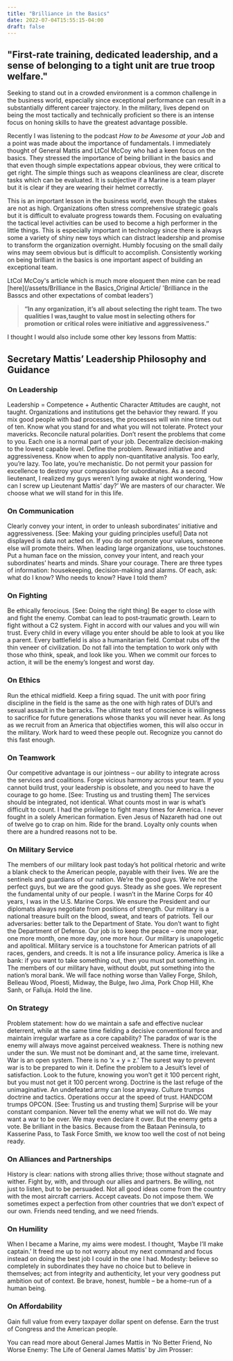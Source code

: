 ```yaml
---
title: "Brilliance in the Basics"
date: 2022-07-04T15:55:15-04:00
draft: false
---
```


## "First-rate training, dedicated leadership, and a sense of belonging to a tight unit are true troop welfare."

Seeking to stand out in a crowded environment is a common challenge in the business world, especially since exceptional performance can result in a substantially different career trajectory. In the military, lives depend on being the most tactically and technically proficient so there is an intense focus on honing skills to have the greatest advantage possible.

Recently I was listening to the podcast _How to be Awesome at your Job_ and a point was made about the importance of fundamentals. I immediately thought of General Mattis and LtCol McCoy who had a keen focus on the basics. They stressed the importance of being brilliant in the basics and that even though simple expectations appear obvious, they were critical to get right. The simple things such as weapons cleanliness are clear, discrete tasks which can be evaluated. It is subjective if a Marine is a team player but it is clear if they are wearing their helmet correctly.

This is an important lesson in the business world, even though the stakes are not as high. Organizations often stress comprehensive strategic goals but it is difficult to evaluate progress towards them. Focusing on evaluating the tactical level activities can be used to become a high performer in the little things. This is especially important in technology since there is always some a variety of shiny new toys which can distract leadership and promise to transform the organization overnight. Humbly focusing on the small daily wins may seem obvious but is difficult to accomplish. Consistently working on being brilliant in the basics is one important aspect of building an exceptional team.

LtCol McCoy's article which is much more eloquent then mine can be read [here](/assets/Brilliance in the Basics_Original Article/ 'Brilliance in the Basscs and other expectations of combat leaders')

> **“In any organization, it’s all about selecting the right team. The two qualities I was,taught to value most in selecting others for promotion or critical roles were initiative and aggressiveness.”**

I thought I would also include some other key lessons from Mattis:

## Secretary Mattis’ Leadership Philosophy and Guidance

### On Leadership
Leadership = Competence + Authentic Character
Attitudes are caught, not taught.
Organizations and institutions get the behavior they reward.
If you mix good people with bad processes, the processes will win nine times out of ten.
Know what you stand for and what you will not tolerate.
Protect your mavericks.
Reconcile natural polarities.
Don’t resent the problems that come to you. Each one is a normal part of your job.
Decentralize decision-making to the lowest capable level.
Define the problem.
Reward initiative and aggressiveness.
Know when to apply non-quantitative analysis. Too early, you’re lazy. Too late, you’re mechanistic.
Do not permit your passion for excellence to destroy your compassion for subordinates.
As a second lieutenant, I realized my guys weren’t lying awake at night wondering, ‘How can I screw up Lieutenant Mattis’ day?’
We are masters of our character. We choose what we will stand for in this life.
### On Communication
Clearly convey your intent, in order to unleash subordinates’ initiative and aggressiveness. [See: Making your guiding principles useful]
Data not displayed is data not acted on.
If you do not promote your values, someone else will promote theirs.
When leading large organizations, use touchstones. Put a human face on the mission, convey your intent, and reach your subordinates’ hearts and minds.
Share your courage.
There are three types of information: housekeeping, decision-making and alarms. Of each, ask: what do I know? Who needs to know? Have I told them?

### On Fighting
Be ethically ferocious. [See: Doing the right thing]
Be eager to close with and fight the enemy.
Combat can lead to post-traumatic growth.
Learn to fight without a C2 system.
Fight in accord with our values and you will win trust. Every child in every village you enter should be able to look at you like a parent.
Every battlefield is also a humanitarian field.
Combat rubs off the thin veneer of civilization. Do not fall into the temptation to work only with those who think, speak, and look like you.
When we commit our forces to action, it will be the enemy’s longest and worst day.

### On Ethics
Run the ethical midfield.
Keep a firing squad.
The unit with poor firing discipline in the field is the same as the one with high rates of DUI’s and sexual assault in the barracks.
The ultimate test of conscience is willingness to sacrifice for future generations whose thanks you will never hear.
As long as we recruit from an America that objectifies women, this will also occur in the military. Work hard to weed these people out. Recognize you cannot do this fast enough.

### On Teamwork
Our competitive advantage is our jointness – our ability to integrate across the services and coalitions.
Forge vicious harmony across your team.
If you cannot build trust, your leadership is obsolete, and you need to have the courage to go home. [See: Trusting us and trusting them]
The services should be integrated, not identical.
What counts most in war is what’s difficult to count.
I had the privilege to fight many times for America. I never fought in a solely American formation.
Even Jesus of Nazareth had one out of twelve go to crap on him.
Ride for the brand.
Loyalty only counts when there are a hundred reasons not to be.

### On Military Service
The members of our military look past today’s hot political rhetoric and write a blank check to the American people, payable with their lives.
We are the sentinels and guardians of our nation.
We’re the good guys. We’re not the perfect guys, but we are the good guys.
Steady as she goes.
We represent the fundamental unity of our people.
I wasn’t in the Marine Corps for 40 years, I was in the U.S. Marine Corps.
We ensure the President and our diplomats always negotiate from positions of strength.
Our military is a national treasure built on the blood, sweat, and tears of patriots.
Tell our adversaries: better talk to the Department of State. You don’t want to fight the Department of Defense.
Our job is to keep the peace – one more year, one more month, one more day, one more hour.
Our military is unapologetic and apolitical.
Military service is a touchstone for American patriots of all races, genders, and creeds. It is not a life insurance policy.
America is like a bank: if you want to take something out, then you must put something in. The members of our military have, without doubt, put something into the nation’s moral bank.
We will face nothing worse than Valley Forge, Shiloh, Belleau Wood, Ploesti, Midway, the Bulge, Iwo Jima, Pork Chop Hill, Khe Sanh, or Falluja.
Hold the line.

### On Strategy
Problem statement: how do we maintain a safe and effective nuclear deterrent, while at the same time fielding a decisive conventional force and maintain irregular warfare as a core capability?
The paradox of war is the enemy will always move against perceived weakness.
There is nothing new under the sun.
We must not be dominant and, at the same time, irrelevant.
War is an open system. There is no ‘x + y = z.’
The surest way to prevent war is to be prepared to win it.
Define the problem to a Jesuit’s level of satisfaction.
Look to the future, knowing you won’t get it 100 percent right, but you must not get it 100 percent wrong.
Doctrine is the last refuge of the unimaginative.
An undefeated army can lose anyway.
Culture trumps doctrine and tactics.
Operations occur at the speed of trust. HANDCOM trumps OPCON. [See: Trusting us and trusting them]
Surprise will be your constant companion.
Never tell the enemy what we will not do.
We may want a war to be over. We may even declare it over. But the enemy gets a vote.
Be brilliant in the basics. Because from the Bataan Peninsula, to Kasserine Pass, to Task Force Smith, we know too well the cost of not being ready.

### On Alliances and Partnerships
History is clear: nations with strong allies thrive; those without stagnate and wither.
Fight by, with, and through our allies and partners.
Be willing, not just to listen, but to be persuaded.
Not all good ideas come from the country with the most aircraft carriers.
Accept caveats. Do not impose them. We sometimes expect a perfection from other countries that we don’t expect of our own.
Friends need tending, and we need friends.

### On Humility
When I became a Marine, my aims were modest. I thought, ‘Maybe I’ll make captain.’ It freed me up to not worry about my next command and focus instead on doing the best job I could in the one I had.
Modesty: believe so completely in subordinates they have no choice but to believe in themselves; act from integrity and authenticity, let your very goodness put ambition out of context. Be brave, honest, humble – be a home-run of a human being.

### On Affordability
Gain full value from every taxpayer dollar spent on defense. Earn the trust of Congress and the American people.

You can read more about General James Mattis in ‘No Better Friend, No Worse Enemy: The Life of General James Mattis' by Jim Prosser:
